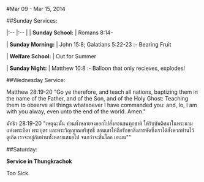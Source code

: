 #Mar 09 - Mar 15, 2014

##Sunday Services:

|:-- |:-- |
| **Sunday School:** |     Romans 8:14-

| **Sunday Morning:** |    John 15:8; Galatians 5:22-23 :- Bearing Fruit

| **Welfare School:** |    Out for Summer

| **Sunday Night:** |      Matthew 10:8 :- Balloon that only recieves, explodes!


##Wednesday Service:

Matthew 28:19-20 "Go ye therefore, and teach all nations, baptizing them in the name of the Father, and of the Son, and of the Holy Ghost: Teaching them to observe all things whatsoever I have commanded you: and, lo, I am with you alway, even unto the end of the world. Amen."

มัทธิว 28:19-20 "เหตุฉะนั้น ท่านทั้งหลายจงออกไปสั่งสอนชนทุกชาติ ให้รับบัพติศมาในพระนามแห่งพระบิดา พระบุตร และพระวิญญาณบริสุทธิ์ สอนเขาให้ถือรักษาสิ่งสารพัดซึ่งเราได้สั่งพวกท่านไว้ ดูเถิด เราจะอยู่กับท่านทั้งหลายเสมอไป จนกว่าจะสิ้นโลก เอเมน""


##Saturday:

**Service in Thungkrachok**

Too Sick.